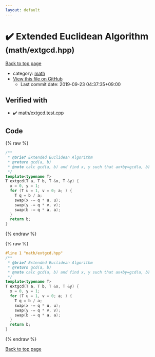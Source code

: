 ```yaml
---
layout: default
---
```


<!-- mathjax config similar to math.stackexchange -->
<script type="text/javascript" async
  src="https://cdnjs.cloudflare.com/ajax/libs/mathjax/2.7.5/MathJax.js?config=TeX-MML-AM_CHTML">
</script>
<script type="text/x-mathjax-config">
  MathJax.Hub.Config({
    TeX: { equationNumbers: { autoNumber: "AMS" }},
    tex2jax: {
      inlineMath: [ ['$','$'] ],
      processEscapes: true
    },
    "HTML-CSS": { matchFontHeight: false },
    displayAlign: "left",
    displayIndent: "2em"
  });
</script>

<script type="text/javascript" src="https://cdnjs.cloudflare.com/ajax/libs/jquery/3.4.1/jquery.min.js"></script>
<script src="https://cdn.jsdelivr.net/npm/jquery-balloon-js@1.1.2/jquery.balloon.min.js" integrity="sha256-ZEYs9VrgAeNuPvs15E39OsyOJaIkXEEt10fzxJ20+2I=" crossorigin="anonymous"></script>
<script type="text/javascript" src="../../assets/js/copy-button.js"></script>
<link rel="stylesheet" href="../../assets/css/copy-button.css" />


# :heavy_check_mark: Extended Euclidean Algorithm <small>(math/extgcd.hpp)</small>

<a href="../../index.html">Back to top page</a>

* category: <a href="../../index.html#7e676e9e663beb40fd133f5ee24487c2">math</a>
* <a href="{{ site.github.repository_url }}/blob/master/math/extgcd.hpp">View this file on GitHub</a>
    - Last commit date: 2019-09-23 04:37:35+09:00




## Verified with

* :heavy_check_mark: <a href="../../verify/math/extgcd.test.cpp.html">math/extgcd.test.cpp</a>


## Code

<a id="unbundled"></a>
{% raw %}
```cpp
/**
 * @brief Extended Euclidean Algorithm
 * @return gcd(a, b)
 * @note calc gcd(a, b) and find x, y such that ax+by=gcd(a, b)
 */
template<typename T>
T extgcd(T a, T b, T &x, T &y) {
  x = 0, y = 1;
  for (T u = 1, v = 0; a; ) {
    T q = b / a;
    swap(x -= q * u, u);
    swap(y -= q * v, v);
    swap(b -= q * a, a);
  }
  return b;
}
```
{% endraw %}

<a id="bundled"></a>
{% raw %}
```cpp
#line 1 "math/extgcd.hpp"
/**
 * @brief Extended Euclidean Algorithm
 * @return gcd(a, b)
 * @note calc gcd(a, b) and find x, y such that ax+by=gcd(a, b)
 */
template<typename T>
T extgcd(T a, T b, T &x, T &y) {
  x = 0, y = 1;
  for (T u = 1, v = 0; a; ) {
    T q = b / a;
    swap(x -= q * u, u);
    swap(y -= q * v, v);
    swap(b -= q * a, a);
  }
  return b;
}

```
{% endraw %}

<a href="../../index.html">Back to top page</a>

